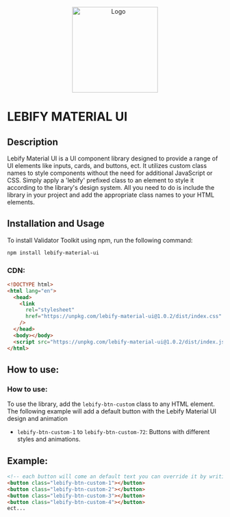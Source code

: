 <p align="center">
  <img src="https://raw.githubusercontent.com/daniseifeddine/Ds-Validator-Toolkit/main/media/logo.png" alt="Logo" width="200">
</p>

# LEBIFY MATERIAL UI

## Description

Lebify Material UI is a UI component library designed to provide a range of UI elements like inputs, cards, and buttons, ect. It utilizes custom class names to style components without the need for additional JavaScript or CSS. Simply apply a 'lebify' prefixed class to an element to style it according to the library's design system. All you need to do is include the library in your project and add the appropriate class names to your HTML elements.

## Installation and Usage

To install Validator Toolkit using npm, run the following command:

```bash
npm install lebify-material-ui
```

### CDN:

```html
<!DOCTYPE html>
<html lang="en">
  <head>
    <link
      rel="stylesheet"
      href="https://unpkg.com/lebify-material-ui@1.0.2/dist/index.css"
    />
  </head>
  <body></body>
  <script src="https://unpkg.com/lebify-material-ui@1.0.2/dist/index.js"></script>
</html>
```

## How to use:

### How to use:

To use the library, add the `lebify-btn-custom` class to any HTML element. The following example will add a default button with the Lebify Material UI design and animation

- `lebify-btn-custom-1` to `lebify-btn-custom-72`: Buttons with different styles and animations.

## Example:

```html
<!-- each button will come an default text you can override it by writing inside the button -->
<button class="lebify-btn-custom-1"></button>
<button class="lebify-btn-custom-2"></button>
<button class="lebify-btn-custom-3"></button>
<button class="lebify-btn-custom-4"></button>
ect...
```
